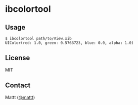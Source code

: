# ibcolortool

## Usage

```terminal
$ ibcolortool path/to/View.xib
UIColor(red: 1.0, green: 0.5763723, blue: 0.0, alpha: 1.0)
```

## License

MIT

## Contact

Mattt ([@mattt](https://twitter.com/mattt))
